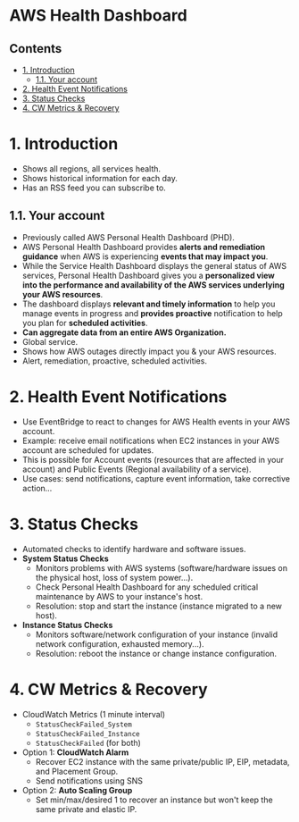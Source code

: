 # AWS Health Dashboard <!-- omit in toc -->

## Contents <!-- omit in toc -->

- [1. Introduction](#1-introduction)
  - [1.1. Your account](#11-your-account)
- [2. Health Event Notifications](#2-health-event-notifications)
- [3. Status Checks](#3-status-checks)
- [4. CW Metrics \& Recovery](#4-cw-metrics--recovery)

# 1. Introduction

- Shows all regions, all services health.
- Shows historical information for each day.
- Has an RSS feed you can subscribe to.

## 1.1. Your account

- Previously called AWS Personal Health Dashboard (PHD).
- AWS Personal Health Dashboard provides **alerts and remediation guidance** when AWS is experiencing **events that may impact you**.
- While the Service Health Dashboard displays the general status of AWS services, Personal Health Dashboard gives you a **personalized view into the performance and availability of the AWS services underlying your AWS resources**.
- The dashboard displays **relevant and timely information** to help you manage events in progress and **provides proactive** notification to help you plan for **scheduled activities**.
- **Can aggregate data from an entire AWS Organization.**
- Global service.
- Shows how AWS outages directly impact you & your AWS resources.
- Alert, remediation, proactive, scheduled activities.

# 2. Health Event Notifications

- Use EventBridge to react to changes for AWS Health events in your AWS account.
- Example: receive email notifications when EC2 instances in your AWS account are scheduled for updates.
- This is possible for Account events (resources that are affected in your account) and Public Events (Regional availability of a service).
- Use cases: send notifications, capture event information, take corrective action...

# 3. Status Checks

- Automated checks to identify hardware and software issues.
- **System Status Checks**
  - Monitors problems with AWS systems (software/hardware issues on the physical host, loss of system power...).
  - Check Personal Health Dashboard for any scheduled critical maintenance by AWS to your instance's host.
  - Resolution: stop and start the instance (instance migrated to a new host).
- **Instance Status Checks**
  - Monitors software/network configuration of your instance (invalid network configuration, exhausted memory...).
  - Resolution: reboot the instance or change instance configuration.

# 4. CW Metrics & Recovery

- CloudWatch Metrics (1 minute interval)
  - `StatusCheckFailed_System`
  - `StatusCheckFailed_Instance`
  - `StatusCheckFailed` (for both)
- Option 1: **CloudWatch Alarm**
  - Recover EC2 instance with the same private/public IP, EIP, metadata, and Placement Group.
  - Send notifications using SNS
- Option 2: **Auto Scaling Group**
  - Set min/max/desired 1 to recover an instance but won't keep the same private and elastic IP.
